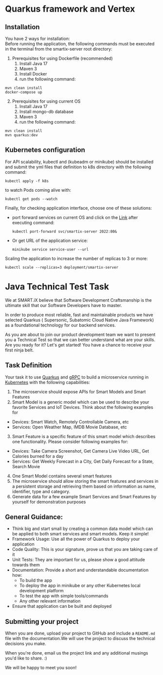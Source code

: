 # Quarkus framework and Vertex
## Installation
You have 2 ways for installation:\
Before running the application, the following commands must be executed in the terminal from the smartix-server root directory:
1. Prerequisites for using Dockerfile (recommended)
    1. Install Java 17
    2. Maven 3
    3. Install Docker
    4. run the following command:
```
mvn clean install
docker-compose up
```
2. Prerequisites for using current OS
    1. Install Java 17
    2. Install mongo-db database
    3. Maven 3
    4. run the following command:
```
mvn clean install
mvn quarkus:dev
```
## Kubernetes configuration
For API scalability, kubectl and (kubeadm or minikube) should be installed and submit the yml files that definition to k8s directory with the following command:
```
kubectl apply -f k8s
```
to watch Pods coming alive with:
```
kubectl get pods --watch
```
Finally, for checking application interface, choose one of these solutions:<br/>
* port forward services on current OS and click on the [Link](http://localhost:2022/swagger-ui) after executing command:
    ```
    kubectl port-forward svc/smartix-server 2022:80&    
    ```
* Or get URL of the application service:
    ```
    minikube service service-user --url
    ```
Scaling the application to increase the number of replicas to 3 or more:
```
kubectl scale --replicas=3 deployment/smartix-server
```
# Java Technical Test Task

We at SMART.iX believe that Software Development Craftsmanship is the ultimate skill that our
Software Developers have to master.

In order to produce most reliable, fast and maintainable products we have selected Quarkus (
Supersonic, Subatomic Cloud Native Java Framework) as a foundational technology for our backend
services.

As you are about to join our product development team we want to present you a Technical Test so
that we can better understand what are your skills. Are you ready for it? Let's get started!
You have a chance to receive your first ninja belt.

## Task Definition

Your task it to use [Quarkus](https://quarkus.io/) and [gRPC](https://grpc.io/) to build a
microservice running in [Kubernetes](https://kubernetes.io/) with the following capabilities:

1. The microservice should expose APIs for Smart Models and Smart Features
2. Smart Model is a generic model which can be used to describe your favorite Services and IoT
   Devices. Think about the following examples for

- Devices: Smart Watch, Remotely Controllable Camera, etc
- Services: Open Weather Map, IMDB Movie Database, etc

3. Smart Feature is a specific feature of this smart model which describes one functionality. Please
   consider following examples for:

- Devices: Take Camera Screenshot, Get Camera Live Video URL, Get Calories burned for a day
- Services: Get Weekly Forecast in a City, Get Daily Forecast for a State, Search Movie

4. One Smart Model contains several smart features
5. The microservice should allow storing the smart features and services in a persistent storage and
   retrieving them based on information as name, identifier, type and category.
6. Generate data for a few example Smart Services and Smart Features by yourself for demonstration
   purposes

## General Guidance:

- Think big and start small by creating a common data model which can be applied to both smart
  services and smart models. Keep it simple!
- Framework Usage: Use all the power of Quarkus to deploy your application
- Code Quality: This is your signature, prove us that you are taking care of it
- Unit Tests: They are important for us, please show a good attitude towards them
- Documentation: Provide a short and understandable documentation how:
    - To build the app
    - To deploy the app in minikube or any other Kubernetes local development platform
    - To test the app with simple tools/commands
    - Any other relevant information
- Ensure that application can be built and deployed

## Submitting your project

When you are done, upload your project to GitHub and include a `README.md` file with the
documentation.We will use the project to discuss the technical decisions you make.

When you're done, email us the project link and any additional musings you'd like to share. :)

We will be happy to meet you soon!


